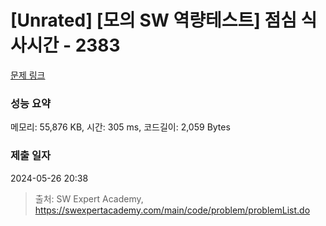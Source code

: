 # [Unrated] [모의 SW 역량테스트] 점심 식사시간 - 2383 

[문제 링크](https://swexpertacademy.com/main/code/problem/problemDetail.do?contestProbId=AV5-BEE6AK0DFAVl) 

### 성능 요약

메모리: 55,876 KB, 시간: 305 ms, 코드길이: 2,059 Bytes

### 제출 일자

2024-05-26 20:38



> 출처: SW Expert Academy, https://swexpertacademy.com/main/code/problem/problemList.do